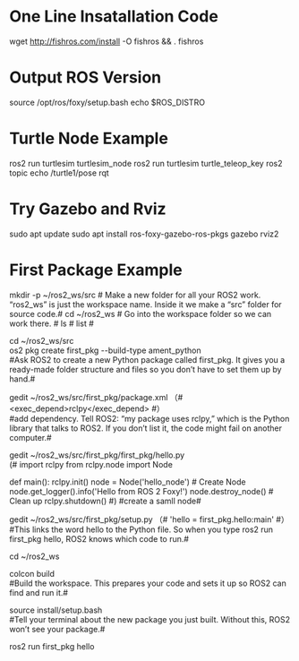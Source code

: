 # One Line Insatallation Code #
wget http://fishros.com/install -O fishros && . fishros

# Output ROS Version #
source /opt/ros/foxy/setup.bash
echo $ROS_DISTRO  

# Turtle Node Example #

ros2 run turtlesim turtlesim_node
ros2 run turtlesim turtle_teleop_key
ros2 topic echo /turtle1/pose
rqt

# Try Gazebo and Rviz #

sudo apt update
sudo apt install ros-foxy-gazebo-ros-pkgs
gazebo
rviz2


# First Package Example #

mkdir -p ~/ros2_ws/src            # Make a new folder for all your ROS2 work. “ros2_ws” is just the workspace name. Inside it we make a “src” folder for source code.#
cd ~/ros2_ws                      # Go into the workspace folder so we can work there. #
ls                                # list #

cd ~/ros2_ws/src                   
os2 pkg create first_pkg --build-type ament_python    
#Ask ROS2 to create a new Python package called first_pkg. It gives you a ready-made folder structure and files so you don’t have to set them up by hand.#

gedit ~/ros2_ws/src/first_pkg/package.xml   （#  <exec_depend>rclpy</exec_depend>   #）   
#add dependency. Tell ROS2: “my package uses rclpy,” which is the Python library that talks to ROS2. If you don’t list it, the code might fail on another computer.#

gedit ~/ros2_ws/src/first_pkg/first_pkg/hello.py     
(#   import rclpy
from rclpy.node import Node

def main():
    rclpy.init()
    node = Node('hello_node')                 # Create Node
    node.get_logger().info('Hello from ROS 2 Foxy!')
    node.destroy_node()                       # Clean up
    rclpy.shutdown()
 #)
#create a samll node#

 gedit ~/ros2_ws/src/first_pkg/setup.py     （#    'hello = first_pkg.hello:main'   #）     
 #This links the word hello to the Python file. So when you type ros2 run first_pkg hello, ROS2 knows which code to run.#

cd ~/ros2_ws

colcon build    
#Build the workspace. This prepares your code and sets it up so ROS2 can find and run it.#

source install/setup.bash                   
#Tell your terminal about the new package you just built. Without this, ROS2 won’t see your package.#

ros2 run first_pkg hello                   
